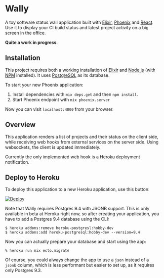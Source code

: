 # Wally

A toy software status wall application built with [Elixir][], [Phoenix][] and
[React][]. Use it to display your CI build status and latest project activity on
a big screen in the office.

**Quite a work in progress**.

## Installation

This project requires both a working installation of [Elixir][] and [Node.js][]
(with [NPM][] installed). It uses [PostgreSQL][] as its database.

To start your new Phoenix application:

1. Install dependencies with `mix deps.get` and then `npm install`.
2. Start Phoenix endpoint with `mix phoenix.server`

Now you can visit `localhost:4000` from your browser.

## Overview

This application renders a list of projects and their status on the client side,
while receiving web hooks from external services on the server side. Using
websockets, the client is updated immediately.

Currently the only implemented web hook is a Heroku deployment notification.

## Deploy to Heroku

To deploy this application to a new Heroku application, use this button:

[![Deploy](https://www.herokucdn.com/deploy/button.png)](https://heroku.com/deploy)

Note that Wally requires Postgres 9.4 with JSONB support. This is only available
in beta at Heroku right now, so after creating your application, you have to add
a Postgres 9.4 database using the CLI:

    $ heroku addons:remove heroku-postgresl:hobby-dev
    $ heroku addons:add heroku-postgresql:hobby-dev --version=9.4

Now you can actually prepare your database and start using the app:

    % heroku run mix ecto.migrate

Of course, you could always change the app to use a `json` instead of a `jsonb`
column, which is less performant but easier to set up, as it requires only
Postgres 9.3.

[Elixir]: http://elixir-lang.org/
[Phoenix]: http://www.phoenixframework.org/
[React]: https://facebook.github.io/react/
[Node.js]: https://nodejs.org/
[NPM]: https://www.npmjs.com/
[PostgreSQL]: http://www.postgresql.org/
